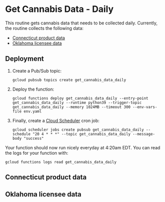 # Get Cannabis Data - Daily

This routine gets cannabis data that needs to be collected daily. Currently, the routine collects the following data:

- [Connecticut product data](#ct)
- [Oklahoma licensee data](#ok)

## Deployment

1. Create a Pub/Sub topic:

    ```
    gcloud pubsub topics create get_cannabis_data_daily
    ```

2. Deploy the function:

    ```
    gcloud functions deploy get_cannabis_data_daily --entry-point get_cannabis_data_daily --runtime python39 --trigger-topic get_cannabis_data_daily --memory 1024MB --timeout 300 --env-vars-file env.yaml
    ```

3. Finally, create a [Cloud Scheduler](https://cloud.google.com/scheduler/docs/creating#gcloud) cron job:

    ```
    gcloud scheduler jobs create pubsub get_cannabis_data_daily --schedule "20 4 * * *" --topic get_cannabis_data_daily --message-body "success"
    ```

Your function should now run nicely everyday at 4:20am EDT. You can read the logs for your function with:

```
gcloud functions logs read get_cannabis_data_daily
```

## Connecticut product data <a name="ct"></a>


## Oklahoma licensee data <a name="ok"></a>
